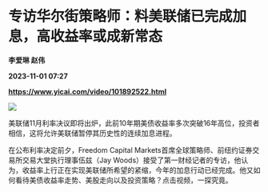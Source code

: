 # 专访华尔街策略师：料美联储已完成加息，高收益率或成新常态
**李爱琳 赵伟**

**2023-11-01 07:27**

**https://www.yicai.com/video/101892522.html**

![](http://imgcdn.yicai.com/vms-new/2023/11/57b66fbf-8e95-4c4d-b06d-676d9872464a.jpg) 

美联储11月利率决议即将出炉，此前10年期美债收益率多次突破16年高位，投资者相信，这将允许美联储暂停其历史性的连续加息进程。

在公布利率决定前夕，Freedom Capital Markets首席全球策略师、前纽约证券交易所交易大堂执行理事伍兹（Jay Woods）接受了第一财经记者的专访，他认为，收益率上行正在实现美联储所希望的紧缩，今年的加息行动已经完成。他又如何看待美债收益率走势、美股走向以及投资策略？点击视频，一探究竟。